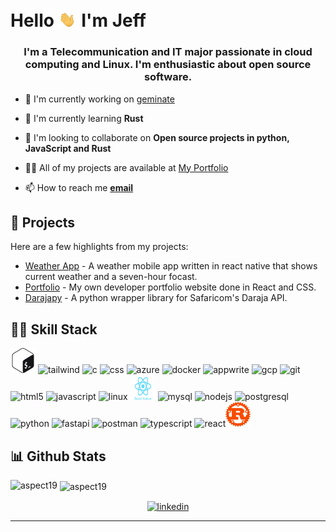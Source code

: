 # Hello  <img src= "./assets/gifs/hand-gif.gif" width=30>  I'm Jeff
<h3 align="center">I'm a Telecommunication and IT major passionate in cloud computing and Linux. I'm enthusiastic about open source software.</h3>

- 🔭 I'm currently working on [geminate](https://github.com/aspects19/geminate)

- 🌱 I'm currently learning **Rust**

- 👯 I'm looking to collaborate on **Open source projects in python, JavaScript and Rust**

- 👨‍💻 All of my projects are available at [My Portfolio](https://amenya.is-a.dev)

- 📫 How to reach me [**email**](mailto:ambezos388@gmail.com)

## 🚧 Projects

Here are a few highlights from my projects:

- [Weather App](https://github.com/aspects19/weather-app) - A weather mobile app written in react native that shows current weather and a seven-hour focast.
- [Portfolio](https://github.com/aspects19/portfolio) - My own developer portfolio website done in React and CSS.
- [Darajapy](https://github.com/aspects19/darajapy) - A python wrapper library for Safaricom's Daraja API.

## 🧑‍💻 Skill Stack

<p align="left"> <img src="/assets//icons/gnu_bash-icon.svg"  alt="bash" width="40" height="40"/> <img src="https://www.vectorlogo.zone/logos/tailwindcss/tailwindcss-icon.svg" alt="tailwind" width="40" height="40"/> <img src="https://cdn.jsdelivr.net/gh/devicons/devicon@latest/icons/c/c-original.svg" alt="c" width="40" height="40"/> <img src="https://www.vectorlogo.zone/logos/w3_css/w3_css-official.svg" alt="css" width="40" height="40"/> <img src="https://upload.wikimedia.org/wikipedia/commons/f/fa/Microsoft_Azure.svg" alt="azure" width="40" height="40"/> <img src="https://www.vectorlogo.zone/logos/docker/docker-icon.svg" alt="docker" width="40" height="40"/>   <img src="https://www.vectorlogo.zone/logos/appwriteio/appwriteio-icon.svg" alt="appwrite" width="40" height="40"/> <img src="https://www.vectorlogo.zone/logos/google_cloud/google_cloud-icon.svg" alt="gcp" width="40" height="40"/> <img src="https://www.vectorlogo.zone/logos/git-scm/git-scm-icon.svg" alt="git" width="40" height="40"/> <img src="https://www.vectorlogo.zone/logos/w3_html5/w3_html5-icon.svg" alt="html5" width="40" height="40"/> <img src="https://www.vectorlogo.zone/logos/javascript/javascript-icon.svg" alt="javascript" width="40" height="40"/> <img src="https://www.vectorlogo.zone/logos/getfedora/getfedora-icon.svg" alt="linux" width="40" height="40"/> <img src="/assets/icons/react-native.svg" alt="react-native" width="40" height="40"/> <img src="https://www.vectorlogo.zone/logos/mysql/mysql-icon.svg" alt="mysql" width="40" height="40"/> <img src="https://www.vectorlogo.zone/logos/nodejs/nodejs-icon.svg" alt="nodejs" width="40" height="40"/> <img src="https://www.vectorlogo.zone/logos/postgresql/postgresql-icon.svg" alt="postgresql" width="40" height="40"/> <img src="https://www.vectorlogo.zone/logos/python/python-icon.svg" alt="python" width="40" height="40"/> <img src="https://cdn.jsdelivr.net/gh/devicons/devicon@latest/icons/fastapi/fastapi-original.svg" alt="fastapi" width="40" height="40"/> <img src="https://www.vectorlogo.zone/logos/getpostman/getpostman-icon.svg" alt="postman" width="40" height="40"/> <img src="https://www.vectorlogo.zone/logos/typescriptlang/typescriptlang-icon.svg" alt="typescript" width="40" height="40"/> <img src="https://www.vectorlogo.zone/logos/reactjs/reactjs-icon.svg" alt="react" width="40" height="40"/><img src="/assets//icons/rust-lang-icon.svg"  alt="Rust" width="40" height="40"/></p>

## 📊 Github Stats

<p><img align="left" src="https://github-readme-stats.vercel.app/api/top-langs/?username=aspects19&layout=compact&hide=html&theme=transparent" alt="aspect19" /></p>

<p>&nbsp;<img align="center" src="https://github-readme-stats.vercel.app/api?username=aspects19&show_icons=true&theme=transparent" alt="aspect19" /></p>
<p align="center"> 
<a href="https://linkedin.com/in/jeffarson-a" target="blank"><img align="center" src="https://cdn.jsdelivr.net/npm/simple-icons@3.0.1/icons/linkedin.svg" alt="linkedin" height="30" width="30" /></a>
</p>

----

